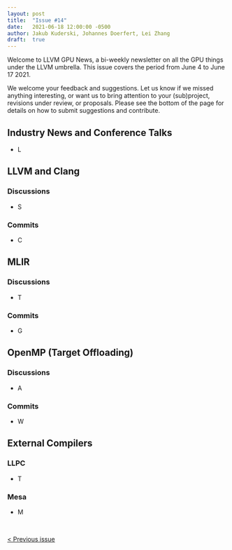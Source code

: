 ```yaml
---
layout: post
title:  "Issue #14"
date:   2021-06-18 12:00:00 -0500
author: Jakub Kuderski, Johannes Doerfert, Lei Zhang
draft:  true
---
```


Welcome to LLVM GPU News, a bi-weekly newsletter on all the GPU things under the LLVM umbrella.
This issue covers the period from June 4 to June 17 2021.

We welcome your feedback and suggestions. Let us know if we missed anything interesting, or want us to bring attention to your (sub)project, revisions under review, or proposals. Please see the bottom of the page for details on how to submit suggestions and contribute.


## Industry News and Conference Talks

*  L


##  LLVM and Clang

### Discussions

*  S

### Commits

*  C


## MLIR

### Discussions

* T

### Commits

* G


## OpenMP (Target Offloading)

### Discussions

* A

### Commits

* W


## External Compilers

### LLPC

*  T

### Mesa

*  M

<br/>
<p style="text-align:left;">
    <a href="{% post_url 2021-06-04-issue-13 %}"> < Previous issue</a>
    <span style="float:right;">
        <!--<a href="{% post_url 2021-05-21-issue-12 %}"> Next issue > </a>-->
    </span>
</p>
